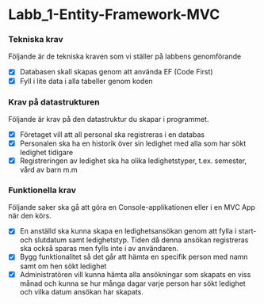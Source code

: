 # Labb_1-Entity-Framework-MVC

### Tekniska krav

Följande är de tekniska kraven som vi ställer på labbens genomförande

- [x]  Databasen skall skapas genom att använda EF (Code First)
- [x]  Fyll i lite data i alla tabeller genom koden

### Krav på datastrukturen

Följande är krav på den datastruktur du skapar i programmet.

- [x]  Företaget vill att all personal ska registreras i en databas
- [x]  Personalen ska ha en historik över sin ledighet med alla som har sökt ledighet tidigare
- [x]  Registreringen av ledighet ska ha olika ledighetstyper, t.ex. semester, vård av barn m.m

### Funktionella krav

Följande saker ska gå att göra en Console-applikationen eller i en MVC App när den körs.

- [x]  En anställd ska kunna skapa en ledighetsansökan genom att fylla i start- och slutdatum samt ledighetstyp. Tiden då denna ansökan registreras ska också sparas men fylls inte i av användaren.
- [x]  Bygg funktionalitet så det går att hämta en specifik person med namn samt om hen sökt ledighet
- [x]  Administratören vill kunna hämta alla ansökningar som skapats en viss månad och kunna se hur många dagar varje person har sökt ledighet och vilka datum ansökan har skapats.